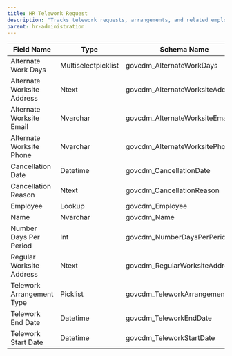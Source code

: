 ```yaml
---
title: HR Telework Request
description: "Tracks telework requests, arrangements, and related employee details."
parent: hr-administration
---
```


| Field Name                  | Type                | Schema Name                   |
|-----------------------------|---------------------|------------------------------|
| Alternate Work Days         | Multiselectpicklist | govcdm_AlternateWorkDays      |
| Alternate Worksite Address  | Ntext               | govcdm_AlternateWorksiteAddress|
| Alternate Worksite Email    | Nvarchar            | govcdm_AlternateWorksiteEmail |
| Alternate Worksite Phone    | Nvarchar            | govcdm_AlternateWorksitePhone |
| Cancellation Date           | Datetime            | govcdm_CancellationDate       |
| Cancellation Reason         | Ntext               | govcdm_CancellationReason     |
| Employee                   | Lookup              | govcdm_Employee               |
| Name                       | Nvarchar            | govcdm_Name                   |
| Number Days Per Period      | Int                 | govcdm_NumberDaysPerPeriod    |
| Regular Worksite Address    | Ntext               | govcdm_RegularWorksiteAddress |
| Telework Arrangement Type   | Picklist            | govcdm_TeleworkArrangementType|
| Telework End Date           | Datetime            | govcdm_TeleworkEndDate        |
| Telework Start Date         | Datetime            | govcdm_TeleworkStartDate      |
